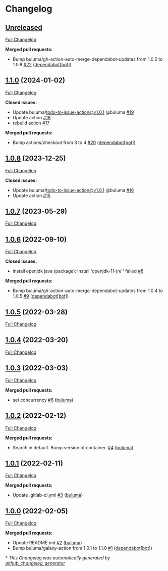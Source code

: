 # Changelog

## [Unreleased](https://github.com/buluma/ansible-role-java/tree/HEAD)

[Full Changelog](https://github.com/buluma/ansible-role-java/compare/1.1.0...HEAD)

**Merged pull requests:**

- Bump buluma/gh-action-auto-merge-dependabot-updates from 1.0.5 to 1.0.8 [\#22](https://github.com/buluma/ansible-role-java/pull/22) ([dependabot[bot]](https://github.com/apps/dependabot))

## [1.1.0](https://github.com/buluma/ansible-role-java/tree/1.1.0) (2024-01-02)

[Full Changelog](https://github.com/buluma/ansible-role-java/compare/1.0.8...1.1.0)

**Closed issues:**

- Update buluma/todo-to-issue-action@v1.0.1 @buluma [\#19](https://github.com/buluma/ansible-role-java/issues/19)
- Update action [\#18](https://github.com/buluma/ansible-role-java/issues/18)
- rebuild action [\#17](https://github.com/buluma/ansible-role-java/issues/17)

**Merged pull requests:**

- Bump actions/checkout from 3 to 4 [\#20](https://github.com/buluma/ansible-role-java/pull/20) ([dependabot[bot]](https://github.com/apps/dependabot))

## [1.0.8](https://github.com/buluma/ansible-role-java/tree/1.0.8) (2023-12-25)

[Full Changelog](https://github.com/buluma/ansible-role-java/compare/1.0.7...1.0.8)

**Closed issues:**

- Update buluma/todo-to-issue-action@v1.0.1 @buluma [\#16](https://github.com/buluma/ansible-role-java/issues/16)
- Update action [\#15](https://github.com/buluma/ansible-role-java/issues/15)

## [1.0.7](https://github.com/buluma/ansible-role-java/tree/1.0.7) (2023-05-29)

[Full Changelog](https://github.com/buluma/ansible-role-java/compare/1.0.6...1.0.7)

## [1.0.6](https://github.com/buluma/ansible-role-java/tree/1.0.6) (2022-09-10)

[Full Changelog](https://github.com/buluma/ansible-role-java/compare/1.0.5...1.0.6)

**Closed issues:**

- install openjdk java \(package\): install 'openjdk-11-jre'' failed [\#8](https://github.com/buluma/ansible-role-java/issues/8)

**Merged pull requests:**

- Bump buluma/gh-action-auto-merge-dependabot-updates from 1.0.4 to 1.0.5 [\#9](https://github.com/buluma/ansible-role-java/pull/9) ([dependabot[bot]](https://github.com/apps/dependabot))

## [1.0.5](https://github.com/buluma/ansible-role-java/tree/1.0.5) (2022-03-28)

[Full Changelog](https://github.com/buluma/ansible-role-java/compare/1.0.4...1.0.5)

## [1.0.4](https://github.com/buluma/ansible-role-java/tree/1.0.4) (2022-03-20)

[Full Changelog](https://github.com/buluma/ansible-role-java/compare/1.0.3...1.0.4)

## [1.0.3](https://github.com/buluma/ansible-role-java/tree/1.0.3) (2022-03-03)

[Full Changelog](https://github.com/buluma/ansible-role-java/compare/1.0.2...1.0.3)

**Merged pull requests:**

- set concurrency [\#6](https://github.com/buluma/ansible-role-java/pull/6) ([buluma](https://github.com/buluma))

## [1.0.2](https://github.com/buluma/ansible-role-java/tree/1.0.2) (2022-02-12)

[Full Changelog](https://github.com/buluma/ansible-role-java/compare/1.0.1...1.0.2)

**Merged pull requests:**

- Search in default. Bump version of container. [\#4](https://github.com/buluma/ansible-role-java/pull/4) ([buluma](https://github.com/buluma))

## [1.0.1](https://github.com/buluma/ansible-role-java/tree/1.0.1) (2022-02-11)

[Full Changelog](https://github.com/buluma/ansible-role-java/compare/1.0.0...1.0.1)

**Merged pull requests:**

- Update .gitlab-ci.yml [\#3](https://github.com/buluma/ansible-role-java/pull/3) ([buluma](https://github.com/buluma))

## [1.0.0](https://github.com/buluma/ansible-role-java/tree/1.0.0) (2022-02-05)

[Full Changelog](https://github.com/buluma/ansible-role-java/compare/2c15eb1e7b101738904cea4240244e2fee8b1008...1.0.0)

**Merged pull requests:**

- Update README.md [\#2](https://github.com/buluma/ansible-role-java/pull/2) ([buluma](https://github.com/buluma))
- Bump buluma/galaxy-action from 1.0.1 to 1.1.0 [\#1](https://github.com/buluma/ansible-role-java/pull/1) ([dependabot[bot]](https://github.com/apps/dependabot))



\* *This Changelog was automatically generated by [github_changelog_generator](https://github.com/github-changelog-generator/github-changelog-generator)*
